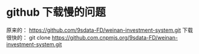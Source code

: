 # github 下载慢的问题
原来的：
https://github.com/9sdata-FD/weinan-investment-system.git
下载很快的：
git clone https://github.com.cnpmjs.org/9sdata-FD/weinan-investment-system.git
